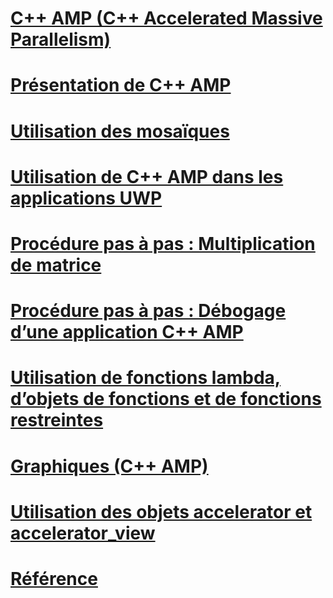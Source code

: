 # [C++ AMP (C++ Accelerated Massive Parallelism)](cpp-amp-cpp-accelerated-massive-parallelism.md)
# [Présentation de C++ AMP](cpp-amp-overview.md)
# [Utilisation des mosaïques](using-tiles.md)
# [Utilisation de C++ AMP dans les applications UWP](using-cpp-amp-in-windows-store-apps.md)
# [Procédure pas à pas : Multiplication de matrice](walkthrough-matrix-multiplication.md)
# [Procédure pas à pas : Débogage d’une application C++ AMP](walkthrough-debugging-a-cpp-amp-application.md)
# [Utilisation de fonctions lambda, d’objets de fonctions et de fonctions restreintes](using-lambdas-function-objects-and-restricted-functions.md)
# [Graphiques (C++ AMP)](graphics-cpp-amp.md)
# [Utilisation des objets accelerator et accelerator_view](using-accelerator-and-accelerator-view-objects.md)
# [Référence](reference/toc.md)